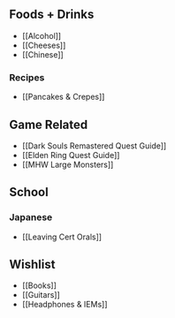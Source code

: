 ## Foods + Drinks
- [[Alcohol]]
- [[Cheeses]]
- [[Chinese]]
### Recipes
- [[Pancakes & Crepes]]

## Game Related
- [[Dark Souls Remastered Quest Guide]]
- [[Elden Ring Quest Guide]]
- [[MHW Large Monsters]]
## School
### Japanese
- [[Leaving Cert Orals]]
## Wishlist
- [[Books]]
- [[Guitars]]
- [[Headphones & IEMs]]